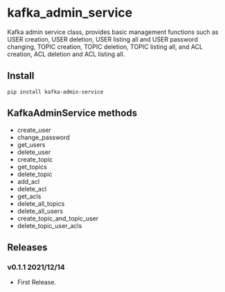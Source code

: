# kafka_admin_service

Kafka admin service class, provides basic management functions such as USER creation, USER deletion, USER listing all and USER password changing, TOPIC creation, TOPIC deletion, TOPIC listing all, and ACL creation, ACL deletion and ACL listing all.

## Install

```
pip install kafka-admin-service
```

## KafkaAdminService methods

- create_user
- change_password
- get_users
- delete_user
- create_topic
- get_topics
- delete_topic
- add_acl
- delete_acl
- get_acls
- delete_all_topics
- delete_all_users
- create_topic_and_topic_user
- delete_topic_user_acls

## Releases

### v0.1.1 2021/12/14

- First Release.
